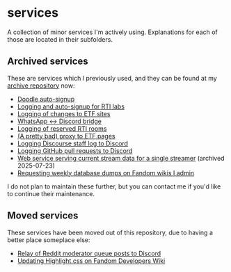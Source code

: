 # services
A collection of minor services I'm actively using. Explanations for each of those are located in their subfolders.

## Archived services
These are services which I previously used, and they can be found at my [archive repository](https://github.com/KockaAdmiralac/Archive) now:

- [Doodle auto-signup](https://github.com/KockaAdmiralac/Archive/tree/master/etf/doodle)
- [Logging and auto-signup for RTI labs](https://github.com/KockaAdmiralac/Archive/tree/master/auto-lab)
- [Logging of changes to ETF sites](https://github.com/KockaAdmiralac/Archive/tree/master/etfnews)
- [WhatsApp <-> Discord bridge](https://github.com/KockaAdmiralac/Archive/tree/master/whatsapp)
- [Logging of reserved RTI rooms](https://github.com/KockaAdmiralac/Archive/tree/master/sale)
- [(A pretty bad) proxy to ETF pages](https://github.com/KockaAdmiralac/Archive/tree/master/etf-proxy)
- [Logging Discourse staff log to Discord](https://github.com/KockaAdmiralac/Archive/tree/master/petlja/algora-staff-log)
- [Logging GitHub pull requests to Discord](https://github.com/KockaAdmiralac/Archive/tree/master/fandom/github)
- [Web service serving current stream data for a single streamer](https://github.com/KockaAdmiralac/Archive/tree/master/fandom/gopiratesoftware) (archived 2025-07-23)
- [Requesting weekly database dumps on Fandom wikis I admin](https://github.com/KockaAdmiralac/Archive/tree/master/fandom/dump)

I do not plan to maintain these further, but you can contact me if you'd like to continue their maintenance.

## Moved services
These services have been moved out of this repository, due to having a better place someplace else:

- [Relay of Reddit moderator queue posts to Discord](https://github.com/KockaAdmiralac/reddit-queue)
- [Updating Highlight.css on Fandom Developers Wiki](https://github.com/WikiaUsers/highlight)
